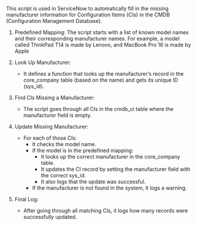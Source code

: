 This script is used in ServiceNow to automatically fill in the missing manufacturer information for Configuration Items (CIs) in the CMDB (Configuration Management Database).

1. Predefined Mapping:
The script starts with a list of known model names and their corresponding manufacturer names.
For example, a model called ThinkPad T14 is made by Lenovo, and MacBook Pro 16 is made by Apple

2. Look Up Manufacturer:
    * It defines a function that looks up the manufacturer’s record in the core_company table (based on the name) and gets its unique ID (sys_id).
      
3.  Find CIs Missing a Manufacturer:
    * The script goes through all CIs in the cmdb_ci table where the manufacturer field is empty.
      
4.  Update Missing Manufacturer:
    * For each of those CIs:
        * It checks the model name.
        * If the model is in the predefined mapping:
            * It looks up the correct manufacturer in the core_company table.
            * It updates the CI record by setting the manufacturer field with the correct sys_id.
            * It also logs that the update was successful.
        * If the manufacturer is not found in the system, it logs a warning.
          
5.  Final Log:
    * After going through all matching CIs, it logs how many records were successfully updated.
